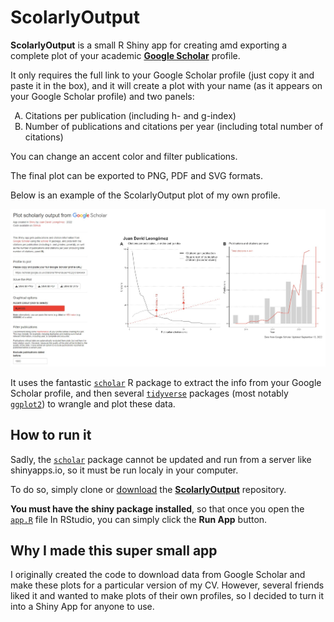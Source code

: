 # ScolarlyOutput

**ScolarlyOutput** is a small R Shiny app for creating amd exporting a complete plot of your academic [**Google Scholar**](https://scholar.google.com/) profile.

It only requires the full link to your Google Scholar profile (just copy it and paste it in the box), and it will create a plot with your name (as it appears on your Google Scholar profile) and two panels:

<ol type="A">
  <li>Citations per publication (including h- and g-index)</li>
  <li>Number of publications and citations per year (including total number of citations)</li>
</ol>

You can change an accent color and filter publications. 

The final plot can be exported to PNG, PDF and SVG formats.

Below is an example of the ScolarlyOutput plot of my own profile.

![ScolarlyOutput Example](img/ScolarlyOutput.jpg)

It uses the fantastic [<code>scholar</code>](https://cran.r-project.org/web/packages/scholar/vignettes/scholar.html) R package to extract the info from your Google Scholar profile, and then several [<code>tidyverse</code>](https://www.tidyverse.org/) packages (most notably [<code>ggplot2</code>](https://ggplot2.tidyverse.org/)) to wrangle and plot these data. 

## How to run it

Sadly, the [<code>scholar</code>](https://cran.r-project.org/web/packages/scholar/vignettes/scholar.html) package cannot be updated and run from a server like shinyapps.io, so it must be run localy in your computer. 

To do so, simply clone or [download](https://github.com/JDLeongomez/ScolarlyOutput/archive/refs/heads/main.zip) the [**ScolarlyOutput**](https://github.com/JDLeongomez/ScolarlyOutput) repository. 

**You must have the shiny package installed**, so that once you open the [<code>app.R</code>](https://github.com/JDLeongomez/ScolarlyOutput/blob/main/app.R) file In RStudio, you can simply click the **Run App** button.

## Why I made this super small app

I originally created the code to download data from Google Scholar and make these plots for a particular version of my CV. However, several friends liked it and wanted to make plots of their own profiles, so I decided to turn it into a Shiny App for anyone to use.